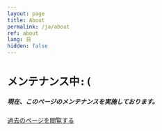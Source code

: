 ```yaml
---
layout: page
title: About
permalink: /ja/about
ref: about
lang: 日
hidden: false
---
```


# `メンテナンス中:(`
##### 現在、このページのメンテナンスを実施しております。

[過去のページを閲覧する](/legacy/about_ja.md)
